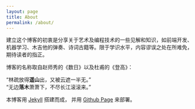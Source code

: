 ```yaml
---
layout: page
title: About
permalink: /about/
---
```


建立这个博客的初衷是分享关于艺术及编程技术的一些见解和知识，如前端开发、机器学习、木吉他的弹奏、诗词古籍等。限于学识水平，内容谬误之处在所难免，期待读者的指正。    

博客的名称取自赵师秀的《数日》以及杜甫的《登高》：  

“林疏放得**遥山**出，又被云遮一半无。”  
“无边**落木**萧萧下，不尽长江滚滚来。”   


本博客用 [Jekyll](https://jekyllrb.com/) 搭建而成， 并用 [Github Page](https://pages.github.com/) 来部署。

